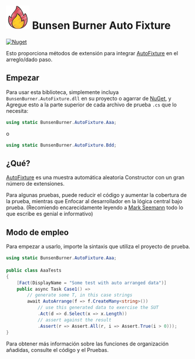 <!-- markdownlint-disable MD013 -->

# ![Bunsen Burner ](https://raw.githubusercontent.com/bmazzarol/Bunsen-Burner/main/fire-icon-small.png) Bunsen Burner Auto Fixture

<!-- markdownlint-enable MD013 -->

[![Nuget](https://img.shields.io/nuget/v/BunsenBurner.AutoFixture)](https://www.nuget.org/packages/BunsenBurner.AutoFixture/)

Esto proporciona métodos de extensión para
integrar [AutoFixture](https://github.com/AutoFixture) en el arreglo/dado
paso.

## Empezar

Para usar esta biblioteca, simplemente incluya `BunsenBurner.AutoFixture.dll` en su
proyecto
o agarrar
de [NuGet](https://www.nuget.org/packages/BunsenBurner.AutoFixture/), y
Agregue esto a la parte superior de cada archivo de prueba `.cs` 
que lo necesita:

```C#
using static BunsenBurner.AutoFixture.Aaa;
```

o

```C#
using static BunsenBurner.AutoFixture.Bdd;
```

## ¿Qué?

[AutoFixture](https://github.com/AutoFixture) es una muestra automática aleatoria
Constructor con un gran número de extensiones.

Para algunas pruebas, puede reducir el código y aumentar la cobertura de la prueba, mientras que
Enfocar al desarrollador en la lógica central bajo prueba. (Recomiendo encarecidamente
leyendo a [Mark Seemann](https://blog.ploeh.dk/2009/03/22/AnnouncingAutoFixture/)
todo lo que escribe es genial e informativo)

## Modo de empleo

Para empezar a usarlo, importe la sintaxis que utiliza el proyecto de prueba.

```c#
using static BunsenBurner.AutoFixture.Aaa;

public class AaaTests
{
    [Fact(DisplayName = "Some test with auto arranged data")]
    public async Task Case1() =>
        // generate some T, in this case strings
        await AutoArrange(f => f.CreateMany<string>())
            // use this generated data to exercise the SUT
            .Act(d => d.Select(x => x.Length))
            // assert against the result
            .Assert(r => Assert.All(r, i => Assert.True(i > 0)));
}
```

Para obtener más información sobre las funciones de organización añadidas, consulte el código y el
Pruebas.
